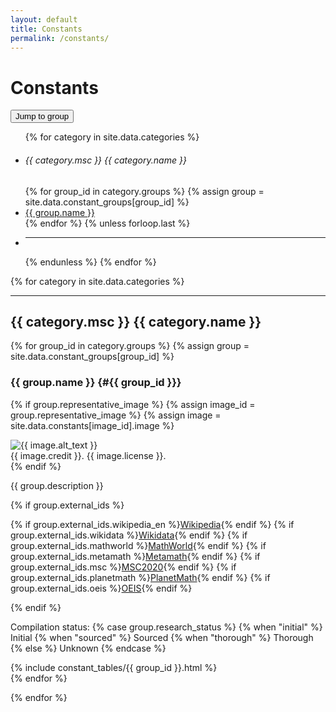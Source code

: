 ```yaml
---
layout: default
title: Constants
permalink: /constants/
---
```


# Constants

<div class="dropdown mb-4">
  <button class="btn btn-secondary dropdown-toggle" type="button" id="groupDropdown" data-bs-toggle="dropdown" aria-expanded="false">
    Jump to group
  </button>
  <ul class="dropdown-menu" aria-labelledby="groupDropdown">
    {% for category in site.data.categories %}
      <li>
        <h6 class="dropdown-header">{{ category.msc }} {{ category.name }}</h6>
      </li>
      {% for group_id in category.groups %}
        {% assign group = site.data.constant_groups[group_id] %}
        <li><a class="dropdown-item ps-4" href="#{{ group_id }}">{{ group.name }}</a></li>
      {% endfor %}
      {% unless forloop.last %}
        <li><hr class="dropdown-divider"></li>
      {% endunless %}
    {% endfor %}
  </ul>
</div>

{% for category in site.data.categories %}
<hr>
<h2 class="text-center">{{ category.msc }} {{ category.name }}</h2>

{% for group_id in category.groups %}
{% assign group = site.data.constant_groups[group_id] %}
### {{ group.name }} {#{{ group_id }}}

{% if group.representative_image %}
{% assign image_id = group.representative_image %}
{% assign image = site.data.constants[image_id].image %}
<div class="constant-group-image">
  <img src="{{ image.path }}" alt="{{ image.alt_text }}" data-bs-toggle="tooltip" data-bs-placement="top" title="{{ image.alt_text }}">
  <div class="image-credit">
    <span>{{ image.credit }}. {{ image.license }}.</span>
  </div>
</div>
{% endif %}

{{ group.description }}

{% if group.external_ids %}
  <p class="d-flex flex-wrap gap-2">
    {% if group.external_ids.wikipedia_en %}<a class="btn btn-outline-secondary btn-sm" href="https://en.wikipedia.org/wiki/{{ group.external_ids.wikipedia_en }}">Wikipedia</a>{% endif %}
    {% if group.external_ids.wikidata %}<a class="btn btn-outline-secondary btn-sm" href="https://www.wikidata.org/wiki/{{ group.external_ids.wikidata }}">Wikidata</a>{% endif %}
    {% if group.external_ids.mathworld %}<a class="btn btn-outline-secondary btn-sm" href="https://mathworld.wolfram.com/{{ group.external_ids.mathworld }}.html">MathWorld</a>{% endif %}
    {% if group.external_ids.metamath %}<a class="btn btn-outline-secondary btn-sm" href="http://us.metamath.org/mpeuni/{{ group.external_ids.metamath }}.html">Metamath</a>{% endif %}
    {% if group.external_ids.msc %}<a class="btn btn-outline-secondary btn-sm" href="https://mathscinet.ams.org/msc/msc2020.html?t={{ group.external_ids.msc }}">MSC2020</a>{% endif %}
    {% if group.external_ids.planetmath %}<a class="btn btn-outline-secondary btn-sm" href="https://planetmath.org/{{ group.external_ids.planetmath }}">PlanetMath</a>{% endif %}
    {% if group.external_ids.oeis %}<a class="btn btn-outline-secondary btn-sm" href="https://oeis.org/{{ group.external_ids.oeis }}">OEIS</a>{% endif %}
  </p>
{% endif %}

<p>Compilation status: {% case group.research_status %}
  {% when "initial" %}
    <span class="badge bg-warning" data-bs-toggle="tooltip" data-bs-placement="top" 
      title="Basic, incomplete information gathered">Initial</span>
  {% when "sourced" %}
    <span class="badge bg-info" data-bs-toggle="tooltip" data-bs-placement="top" 
      title="All current values and bounds are present and sourced">Sourced</span>
  {% when "thorough" %}
    <span class="badge bg-success" data-bs-toggle="tooltip" data-bs-placement="top" 
      title="Comprehensive research, all historical bounds updates that could be found are present and sourced">Thorough</span>
  {% else %}
    <span class="badge bg-secondary" data-bs-toggle="tooltip" data-bs-placement="top" 
      title="Compilation status not specified">Unknown</span>
{% endcase %}</p>

{% include constant_tables/{{ group_id }}.html %}
<br>
{% endfor %}

{% endfor %}
